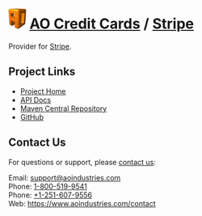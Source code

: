 # [<img src="ao-logo.png" alt="AO Logo" width="35" height="40">](https://www.aoindustries.com/) [AO Credit Cards](https://www.aoindustries.com/ao-credit-cards/) / [Stripe](https://www.aoindustries.com/ao-credit-cards/stripe/)
Provider for [Stripe](https://stripe.com/).

## Project Links
* [Project Home](https://www.aoindustries.com/ao-credit-cards/stripe/)
* [API Docs](https://www.aoindustries.com/ao-credit-cards/stripe/apidocs/)
* [Maven Central Repository](http://search.maven.org/#search|gav|1|g:%22com.aoindustries%22%20AND%20a:%22ao-credit-cards-stripe%22)
* [GitHub](https://github.com/aoindustries/ao-credit-cards-stripe)

## Contact Us
For questions or support, please [contact us](https://www.aoindustries.com/contact):

Email: [support@aoindustries.com](mailto:support@aoindustries.com)  
Phone: [1-800-519-9541](tel:1-800-519-9541)  
Phone: [+1-251-607-9556](tel:+1-251-607-9556)  
Web: https://www.aoindustries.com/contact
